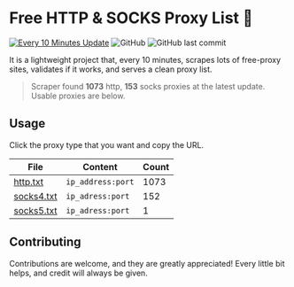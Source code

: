 

# Free HTTP & SOCKS Proxy List 🥧

[![Every 10 Minutes Update](https://github.com/rawatom/freeproxylist/actions/workflows/main.yml/badge.svg?branch=main)](https://github.com/rawatom/freeproxylist/actions/workflows/main.yml)
![GitHub](https://img.shields.io/github/license/rawatom/freeproxylist)
![GitHub last commit](https://img.shields.io/github/last-commit/rawatom/freeproxylist)

It is a lightweight project that, every 10 minutes, scrapes lots of free-proxy sites, validates if it works, and serves a clean proxy list.


> Scraper found **1073** http, **153** socks proxies at the latest update. Usable proxies are below.
## Usage

Click the proxy type that you want and copy the URL.


|File|Content|Count|
|----|-------|-----|
|[http.txt](https://raw.githubusercontent.com/rawatom/freeproxylist/main/http.txt)|`ip_address:port`|1073|
|[socks4.txt](https://raw.githubusercontent.com/rawatom/freeproxylist/main/socks4.txt)|`ip_adress:port`|152|
|[socks5.txt](https://raw.githubusercontent.com/rawatom/freeproxylist/main/socks5.txt)|`ip_adress:port`|1|

## Contributing

Contributions are welcome, and they are greatly appreciated! Every
little bit helps, and credit will always be given.
